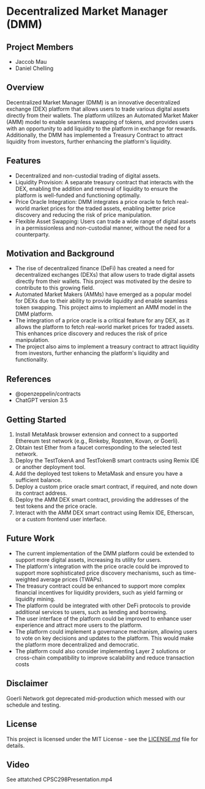 # Decentralized Market Manager (DMM)

## Project Members
- Jaccob Mau
- Daniel Chelling

## Overview
Decentralized Market Manager (DMM) is an innovative decentralized exchange (DEX) platform that allows users to trade various digital assets directly from their wallets. The platform utilizes an Automated Market Maker (AMM) model to enable seamless swapping of tokens, and provides users with an opportunity to add liquidity to the platform in exchange for rewards. Additionally, the DMM has implemented a Treasury Contract to attract liquidity from investors, further enhancing the platform's liquidity.

## Features
- Decentralized and non-custodial trading of digital assets.
- Liquidity Provision: A separate treasury contract that interacts with the DEX, enabling the addition and removal of liquidity to ensure the platform is well-funded and functioning optimally.
- Price Oracle Integration: DMM integrates a price oracle to fetch real-world market prices for the traded assets, enabling better price discovery and reducing the risk of price manipulation.
- Flexible Asset Swapping: Users can trade a wide range of digital assets in a permissionless and non-custodial manner, without the need for a counterparty.

## Motivation and Background
- The rise of decentralized finance (DeFi) has created a need for decentralized exchanges (DEXs) that allow users to trade digital assets directly from their wallets. This project was motivated by the desire to contribute to this growing field.
- Automated Market Makers (AMMs) have emerged as a popular model for DEXs due to their ability to provide liquidity and enable seamless token swapping. This project aims to implement an AMM model in the DMM platform.
- The integration of a price oracle is a critical feature for any DEX, as it allows the platform to fetch real-world market prices for traded assets. This enhances price discovery and reduces the risk of price manipulation.
- The project also aims to implement a treasury contract to attract liquidity from investors, further enhancing the platform's liquidity and functionality.

## References
- @openzeppelin/contracts
- ChatGPT version 3.5

## Getting Started
1. Install MetaMask browser extension and connect to a supported Ethereum test network (e.g., Rinkeby, Ropsten, Kovan, or Goerli).
2. Obtain test Ether from a faucet corresponding to the selected test network.
3. Deploy the TestTokenA and TestTokenB smart contracts using Remix IDE or another deployment tool.
4. Add the deployed test tokens to MetaMask and ensure you have a sufficient balance.
5. Deploy a custom price oracle smart contract, if required, and note down its contract address.
6. Deploy the AMM DEX smart contract, providing the addresses of the test tokens and the price oracle.
7. Interact with the AMM DEX smart contract using Remix IDE, Etherscan, or a custom frontend user interface.

## Future Work
- The current implementation of the DMM platform could be extended to support more digital assets, increasing its utility for users.
- The platform's integration with the price oracle could be improved to support more sophisticated price discovery mechanisms, such as time-weighted average prices (TWAPs).
- The treasury contract could be enhanced to support more complex financial incentives for liquidity providers, such as yield farming or liquidity mining.
- The platform could be integrated with other DeFi protocols to provide additional services to users, such as lending and borrowing.
- The user interface of the platform could be improved to enhance user experience and attract more users to the platform.
- The platform could implement a governance mechanism, allowing users to vote on key decisions and updates to the platform. This would make the platform more decentralized and democratic.
- The platform could also consider implementing Layer 2 solutions or cross-chain compatibility to improve scalability and reduce transaction costs

## Disclaimer
Goerli Network got deprecated mid-production which messed with our schedule and testing.

## License
This project is licensed under the MIT License - see the [LICENSE.md](LICENSE.md) file for details.

## Video
See attatched CPSC298Presentation.mp4
